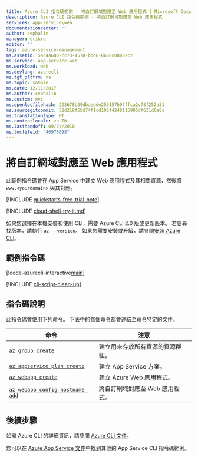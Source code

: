```yaml
---
title: Azure CLI 指令碼範例 - 將自訂網域對應至 Web 應用程式 | Microsoft Docs
description: Azure CLI 指令碼範例 - 將自訂網域對應至 Web 應用程式
services: app-service\web
documentationcenter: ''
author: cephalin
manager: erikre
editor: ''
tags: azure-service-management
ms.assetid: 5ac4a680-cc73-4578-bcd6-8668c08802c2
ms.service: app-service-web
ms.workload: web
ms.devlang: azurecli
ms.tgt_pltfrm: na
ms.topic: sample
ms.date: 12/11/2017
ms.author: cephalin
ms.custom: mvc
ms.openlocfilehash: 223678b39dbaeede255157b97ffca2c73f252a31
ms.sourcegitcommit: 32d218f5bd74f1cd106f4248115985df631d0a8c
ms.translationtype: HT
ms.contentlocale: zh-TW
ms.lasthandoff: 09/24/2018
ms.locfileid: "46976698"
---
```

# <a name="map-a-custom-domain-to-a-web-app"></a>將自訂網域對應至 Web 應用程式

此範例指令碼會在 App Service 中建立 Web 應用程式及其相關資源，然後將 `www.<yourdomain>` 與其對應。

[!INCLUDE [quickstarts-free-trial-note](../../../includes/quickstarts-free-trial-note.md)]

[!INCLUDE [cloud-shell-try-it.md](../../../includes/cloud-shell-try-it.md)]

如果您選擇在本機安裝和使用 CLI，需要 Azure CLI 2.0 版或更新版本。 若要尋找版本，請執行 `az --version`。 如果您需要安裝或升級，請參閱[安裝 Azure CLI]( /cli/azure/install-azure-cli)。

## <a name="sample-script"></a>範例指令碼

[!code-azurecli-interactive[main](../../../cli_scripts/app-service/configure-custom-domain/configure-custom-domain.sh?highlight=3 "Map a custom domain to a web app")]

[!INCLUDE [cli-script-clean-up](../../../includes/cli-script-clean-up.md)]

## <a name="script-explanation"></a>指令碼說明

此指令碼會使用下列命令。 下表中的每個命令都會連結至命令特定的文件。

| 命令 | 注意 |
|---|---|
| [`az group create`](/cli/azure/group?view=azure-cli-latest#az-group-create) | 建立用來存放所有資源的資源群組。 |
| [`az appservice plan create`](/cli/azure/appservice/plan?view=azure-cli-latest#az-appservice-plan-create) | 建立 App Service 方案。 |
| [`az webapp create`](/cli/azure/webapp?view=azure-cli-latest#az-webapp-create) | 建立 Azure Web 應用程式。 |
| [`az webapp config hostname add`](/cli/azure/webapp/config/hostname?view=azure-cli-latest#az-webapp-config-hostname-add) | 將自訂網域對應至 Web 應用程式。 |

## <a name="next-steps"></a>後續步驟

如需 Azure CLI 的詳細資訊，請參閱 [Azure CLI 文件](https://docs.microsoft.com/cli/azure)。

您可以在 [Azure App Service 文件](../app-service-cli-samples.md)中找到其他的 App Service CLI 指令碼範例。
